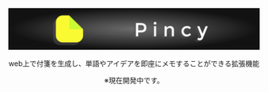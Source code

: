 <div align="center">
    <img src="assets/banner-dark.png"><img>
    <p>web上で付箋を生成し、単語やアイデアを即座にメモすることができる拡張機能</p>
    <p>※現在開発中です。</p>
</div>
